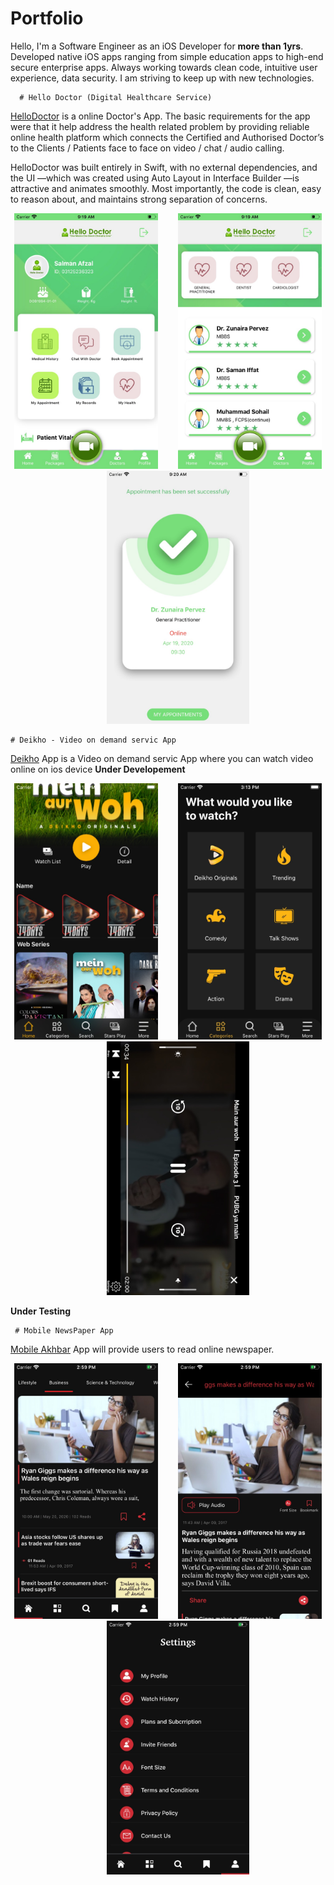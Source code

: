 # Portfolio

<div class="entry">
    <p>Hello, I'm a Software Engineer as an iOS Developer for <strong>more than 1yrs</strong>. Developed native iOS apps ranging from simple education apps to high-end secure enterprise apps. Always working towards clean code, intuitive user experience, data security. I am striving to keep up with new technologies.<br>
      
      # Hello Doctor (Digital Healthcare Service)
[HelloDoctor](https://apps.apple.com/us/app/hello-doctor-patient/id1502356693?ls=1) is a online Doctor's App. The basic requirements for the app were that it help address the health related problem by providing reliable online health platform which connects the Certified and Authorised Doctor’s to the Clients / Patients face to face on video / chat / audio calling.

HelloDoctor was built entirely in Swift, with no external dependencies, and the UI
        —which was created using Auto Layout in Interface Builder
        —is attractive and animates smoothly. Most importantly, the code is clean, easy to reason about, and maintains strong separation of concerns.
<p align="center">
<img src="hello doctor 1.jpeg" width="230"  title="HelloDoctor">&nbsp;&nbsp;&nbsp;&nbsp;&nbsp;&nbsp;&nbsp;&nbsp;<img src="hello doctor 2.jpeg" width="230" title="HelloDoctor">&nbsp;&nbsp;&nbsp;&nbsp;&nbsp;&nbsp;&nbsp;&nbsp;<img src="hello doctor 3.jpeg" width="228" title="HelloDoctor">
</p>
  
  
    # Deikho - Video on demand servic App
[Deikho]() App is a Video on demand servic App where you can watch video online on ios device <b>Under Developement </b>
<p align="center">
<img src="Deikho1.jpeg" width="230"  title="Flix">&nbsp;&nbsp;&nbsp;&nbsp;&nbsp;&nbsp;&nbsp;&nbsp;<img src="deikho2.jpeg" width="230" title="Flix">&nbsp;&nbsp;&nbsp;&nbsp;&nbsp;&nbsp;&nbsp;&nbsp;<img src="deikho3.jpeg" width="228" title="Flix">
</p>
<b>Under Testing</b>

     # Mobile NewsPaper App
[Mobile Akhbar]() App will provide users to read online newspaper.
<p align="center">
<img src="news1.jpeg" width="230"  title="DarkRoom">&nbsp;&nbsp;&nbsp;&nbsp;&nbsp;&nbsp;&nbsp;&nbsp;<img src="news2.jpeg" width="230" title="DarkRoom">&nbsp;&nbsp;&nbsp;&nbsp;&nbsp;&nbsp;&nbsp;&nbsp;<img src="news3.jpeg" width="228" title="DarkRoom">
</p>
